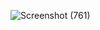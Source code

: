 ![Screenshot (761)](https://github.com/Joyline-Rencita/FreeCodeCamp/assets/107092284/7e0daf7c-09ea-4641-8716-948afb6a423c)
